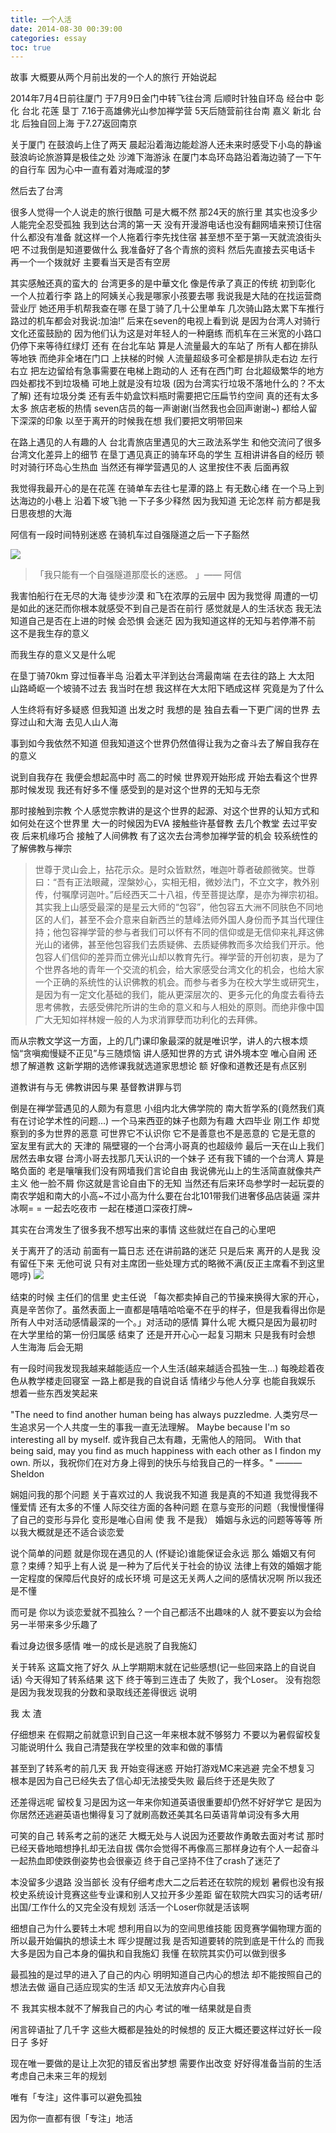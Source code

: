 ```yaml
---
title: 一个人活
date: 2014-08-30 00:39:00
categories: essay
toc: true
---
```


故事 大概要从两个月前出发的一个人的旅行 开始说起

2014年7月4日前往厦门 于7月9日金门中转飞往台湾 后顺时针独自环岛 经台中 彰化 台北 花莲 垦丁 7.16于高雄佛光山参加禅学营 5天后随营前往台南 嘉义 新北 台北 后独自回上海 于7.27返回南京

<!-- more -->


关于厦门 在鼓浪屿上住了两天 晨起沿着海边能趁游人还未来时感受下小岛的静谧 鼓浪屿论旅游算是极佳之处 沙滩下海游泳 在厦门本岛环岛路沿着海边骑了一下午的自行车 因为心中一直有着对海咸湿的梦

然后去了台湾

很多人觉得一个人说走的旅行很酷 可是大概不然 那24天的旅行里 其实也没多少人能完全忍受孤独 我到达台湾的第一天 没有开漫游电话也没有翻网墙来预订住宿 什么都没有准备 就这样一个人拖着行李先找住宿 甚至想不至于第一天就流浪街头吧 不过我倒是知道要做什么 我准备好了各个青旅的资料 然后先直接去买电话卡 再一个一个拨就好 主要看当天是否有空房

其实感触还真的蛮大的 台湾更多的是中華文化 像是传承了真正的传统 初到彰化 一个人拉着行李 路上的阿姨关心我是哪家小孩要去哪 我说我是大陆的在找运营商营业厅  她还用手机帮我查在哪  在垦丁骑了几十公里单车 几次骑山路太累下车推行 路过的机车都会对我说:加油!” 后来在seven的电视上看到说 是因为台湾人对骑行文化还蛮鼓励的 因为他们认为这是对年轻人的一种磨练 而机车在三米宽的小路口仍停下来等待红绿灯  还有 在台北车站 算是人流量最大的车站了 所有人都在排队等地铁 而绝非全堵在门口 上扶梯的时候 人流量超级多可全都是排队走右边 左行右立 把左边留给有急事需要在电梯上跑动的人  还有在西门町 台北超级繁华的地方 四处都找不到垃圾桶  可地上就是没有垃圾  (因为台湾实行垃圾不落地什么的？不太了解) 还有垃圾分类 还有丢牛奶盒饮料瓶时需要把它压扁节约空间  真的还有太多太多 旅店老板的热情 seven店员的每一声谢谢(当然我也会回声谢谢~) 都给人留下深深的印象 以至于离开的时候我在想 我们要把文明带回来

在路上遇见的人有趣的人 台北青旅店里遇见的大三政法系学生 和他交流问了很多台湾文化差异上的细节 在垦丁遇见真正的骑车环岛的学生 互相讲讲各自的经历 顿时对骑行环岛心生热血 当然还有禅学营遇见的人 这里按住不表 后面再叙

 

我觉得我最开心的是在花莲 在骑单车去往七星潭的路上 有无数心绪 在一个马上到达海边的小巷上 沿着下坡飞驰 一下子多少释然 因为我知道 无论怎样 前方都是我日思夜想的大海

阿信有一段时间特别迷惑 在骑机车过自强隧道之后一下子豁然 

![](http://r.photo.store.qq.com/psb?/V11ghjRO0nWvGO/Ozp7*.lPCqWsh5OWHUo9lpMpI1woAgz.VAWzzdZhDgQ!/o/dOT1508fFAAA&ek=1&kp=1&pt=0&bo=VQOAAkAGsAQBCAk!&tl=3&su=038063649&tm=1552111200&sce=0-12-12&rf=2-9)
>「我只能有一个自强隧道那麼长的迷惑。 」—— 阿信



我害怕船行在无尽的大海 徒步沙漠 和飞在浓厚的云层中 因为我觉得 周遭的一切是如此的迷茫而你根本就感受不到自己是否在前行 感觉就是人的生活状态 我无法知道自己是否在上进的时候 会恐惧 会迷茫 因为我知道这样的无知与若停滞不前 这不是我生存的意义

而我生存的意义又是什么呢

在垦丁骑70km 穿过恒春半岛 沿着太平洋到达台湾最南端 在去往的路上 大太阳 山路崎岖一个坡骑不过去 我当时在想 我这样在大太阳下晒成这样 究竟是为了什么

人生终将有好多疑惑 但我知道 出发之时 我想的是 独自去看一下更广阔的世界 去穿过山和大海 去见人山人海

事到如今我依然不知道 但我知道这个世界仍然值得让我为之奋斗去了解自我存在的意义

 

说到自我存在 我便会想起高中时 高二的时候 世界观开始形成 开始去看这个世界 那时候发现 我还有好多不懂 感受到的是对这个世界的无知与无奈

那时接触到宗教 个人感觉宗教讲的是这个世界的起源、对这个世界的认知方式和如何处在这个世界里 大一的时候因为EVA 接触些许基督教 去几个教堂 去过平安夜 后来机缘巧合 接触了人间佛教 有了这次去台湾参加禅学营的机会 较系统性的了解佛教与禅宗

>世尊于灵山会上，拈花示众。是时众皆默然，唯迦叶尊者破颜微笑。世尊曰：“吾有正法眼藏，涅槃妙心，实相无相，微妙法门，不立文字，教外别传，付嘱摩诃迦叶。”后经西天二十八祖，传至菩提达摩，是亦为禅宗初祖。
>其实我上山感受最深的是星云大师的“包容”，他包容五大洲不同肤色不同地区的人们，甚至不会介意来自新西兰的慧峰法师外国人身份而予其当代理住持；他包容禅学营的参与者我们可以怀有不同的信仰或是无信仰来礼拜这佛光山的诸佛，甚至他包容我们去质疑佛、去质疑佛教而多次给我们开示。他包容人们信仰的差异而立佛光山却以教育先行。禅学营的开创初衷，是为了个世界各地的青年一个交流的机会，给大家感受台湾文化的机会，也给大家一个正确的系统性的认识佛教的机会。而参与者多为在校大学生或研究生，是因为有一定文化基础的我们，能从更深层次的、更多元化的角度去看待去思考佛教，去感受佛陀所讲的生命的意义和与人相处的原则。而绝非像中国广大无知如祥林嫂一般的人为求消罪孽而功利化的去拜佛。

而从宗教文学这一方面，上的几门课印象最深的就是唯识学，讲人的六根本烦恼“贪嗔痴慢疑不正见”与三随烦恼 讲人感知世界的方式 讲外境本空 唯心自闹  还想了解道教 这新学期的选修课我就选道家思想论 额 好像和道教还是有点区别

道教讲有与无 佛教讲因与果 基督教讲罪与罚

倒是在禅学营遇见的人颇为有意思 小组内北大佛学院的 南大哲学系的(竟然我们真有在讨论学术性的问题…) 一个马来西亚的妹子也颇为有趣 大四毕业 刚工作 却觉察到的多为世界的恶意 可世界它不认识你 它不是善意也不是恶意的 它是无意的  室友里有武大的 天津的 隔壁寝的一个台湾小哥真的也超级帅 最后一天在山上我们居然去串女寝 台湾小哥去找那几天认识的一个妹子  还有我下铺的一个台湾人 算是略负面的 老是嚷嚷我们没有网墙我们言论自由 我说佛光山上的生活简直就像共产 主义 他一脸不屑 你这就是言论自由下的无知  当然还有后来环岛参学时一起玩耍的南农学姐和南大的小高~不过小高为什么要在台北101带我们进奢侈品店装逼 深井冰啊= = 一起去吃夜市 一起在楼道口深夜打牌~
 

其实在台湾发生了很多我不想写出来的事情 这些就烂在自己的心里吧



关于离开了的活动
前面有一篇日志 还在讲前路的迷茫 只是后来 离开的人是我 没有留任下来 无他可说 只有对主席团一些处理方式的略微不满(反正主席看不到这里 嗯哼)
![](http://a4.qpic.cn/psb?/c9970f0c-216e-486b-bc4b-32fed895e7dd/NPadwBwoNNorvK3XyZmysuam0Vb3gTvc2NuOo2p1yDw!/b/dNJGRVVPMAAA&ek=1&kp=1&pt=0&bo=ZAJkAgAAAAAFACM!&tl=3&su=0185849873&tm=1552111200&sce=0-12-12&rf=2-9)



结束的时候 主任们的信里 史主任说 「每次都卖掉自己的节操来换得大家的开心，真是辛苦你了。虽然表面上一直都是嘻嘻哈哈毫不在乎的样子，但是我看得出你是所有人中对活动感情最深的一个。」对活动的感情 算什么呢 大概只是因为最初时在大学里给的第一份归属感 结束了 还是开开心心一起复习期末 
只是我有时会想 人生海海 后会无期 

有一段时间我发现我越来越能适应一个人生活(越来越适合孤独一生…) 每晚趁着夜色从教学楼走回寝室 一路上都是我的自说自话 情绪少与他人分享  也能自我娱乐 想着一些东西发笑起来

"The need to find another human being has always puzzledme. 
人类穷尽一生追求另一个人共度一生的事我一直无法理解。 
Maybe because I'm so interesting all by myself. 
或许我自己太有趣，无需他人的陪同。 
With that being said, may you find as much happiness with each other as I findon my own. 
所以，我祝你们在对方身上得到的快乐与给我自己的一样多。" 
——— Sheldon

娴姐问我的那个问题 关于喜欢过的人 我说我不知道 我是真的不知道 我觉得我不懂爱情 还有太多的不懂 人际交往方面的各种问题 在意与变形的问题（我慢慢懂得了自己的变形与异化 变形是唯心自闹 使 我 不是我） 婚姻与永远的问题等等等 所以我大概就是还不适合谈恋爱

说个简单的问题 就是你现在遇见的人 (怀疑论)谁能保证会永远 那么 婚姻又有何意？束缚？知乎上有人说 是一种为了后代关于社会的协议 法律上有效的婚姻才能一定程度的保障后代良好的成长环境 可是这无关两人之间的感情状况啊 所以我还是不懂

而可是 你以为谈恋爱就不孤独么？一个自己都活不出趣味的人 就不要妄以为会给另一半带来多少乐趣了

看过身边很多感情 唯一的成长是逃脱了自我施幻   

 
 

关于转系
这篇文拖了好久 从上学期期末就在记些感想(记一些回来路上的自说自话) 今天得知了转系结果 这下 终于等到三连击了 失败了，我个Loser。 没有抱怨 是因为我发现我的分数和录取线还差得很远 说明

我
太
渣

仔细想来 在假期之前就意识到自己这一年来根本就不够努力 不要以为暑假留校复习能说明什么 我自己清楚我在学校里的效率和做的事情

甚至到了转系考的前几天 我 开始变得迷惑 开始打游戏MC来逃避 完全不想复习 根本是因为自己已经失去了信心却无法接受失败 最后终于还是失败了

还差得远呢 留校复习是因为这一年来你知道英语很重要却仍然不好好学它 是因为你居然还逃避英语也懒得复习了就刷高数还美其名曰英语背单词没有多大用

可笑的自己 转系考之前的迷茫 大概无处与人说因为还要故作勇敢去面对考试 那时已经天昏地暗想挣扎却无法自拔 偶尔会觉得不再像高三那样身边有个人一起奋斗一起热血即使跌倒姿势也会很豪迈 终于自己坚持不住了crash了迷茫了

本没留多少退路 没当部长 没有仔细考虑大二之后若还在软院的规划 暑假也没有报校史系统设计竞赛这些专业课和别人又拉开多少差距 留在软院大四实习的话考研/出国/工作什么的又完全没有规划 活活一个Loser你就是活该啊

细想自己为什么要转土木呢 想利用自以为的空间思维技能 因竞赛学偏物理方面的 所以最开始偏执的想读土木 晖少提醒过我 是否知道要转的院到底是干什么的 而我大多是因为自己本身的偏执和自我施幻 我懂 在软院其实仍可以做到很多

 

最孤独的是过早的进入了自己的内心 明明知道自己内心的想法 却不能按照自己的想法去做 逼自己适应现实的生活 却又无法放弃内心自我

不 我其实根本就不了解我自己的内心  考试的唯一结果就是自责

闲言碎语扯了几千字 这些大概都是独处的时候想的 反正大概还要这样过好长一段日子 多好

现在唯一要做的是让上次犯的错反省出梦想 需要作出改变 好好得准备当前的生活 考虑自己未来三年的规划




唯有「专注」这件事可以避免孤独

因为你一直都有很「专注」地活